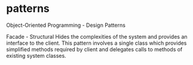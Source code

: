 # patterns
Object-Oriented Programming - Design Patterns

Facade - Structural
Hides the complexities of the system and provides an interface to the client.
This pattern involves a single class which provides simplified methods required by client and delegates calls to methods of existing system classes.
